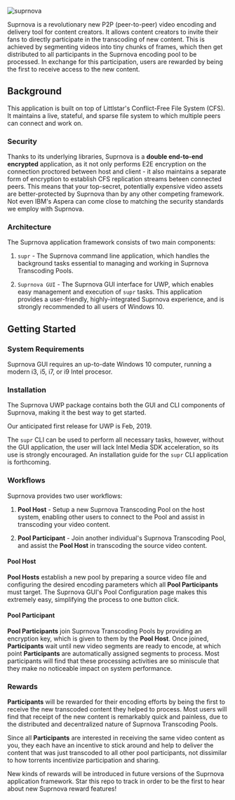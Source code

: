 ![suprnova](http://lims.littlstar.com/streamData/splash.png "Suprnova Logo")

Suprnova is a revolutionary new P2P (peer-to-peer) video encoding and delivery tool for content creators. It allows content creators to invite their fans to directly participate in the transcoding of new content. This is achieved by segmenting videos into tiny chunks of frames, which then get distributed to all participants in the Suprnova encoding pool to be processed. In exchange for this participation, users are rewarded by being the first to receive access to the new content.

## Background

This application is built on top of Littlstar's Conflict-Free File System (CFS). It maintains a live, stateful, and sparse file system to which multiple peers can connect and work on.

### Security

Thanks to its underlying libraries, Suprnova is a **double end-to-end encrypted** application, as it not only performs E2E encryption on the connection proctored between host and client - it also maintains a separate form of encryption to establish CFS replication streams beteen connected peers. This means that your top-secret, potentially expensive video assets are better-protected by Suprnova than by any other competing framework. Not even IBM's Aspera can come close to matching the
security standards we employ with Suprnova.

### Architecture

The Suprnova application framework consists of two main components:

1) `supr` - The Suprnova command line application, which handles the background tasks essential to managing and working in Suprnova Transcoding Pools.

2) `Suprnova GUI` - The Suprnova GUI interface for UWP, which enables easy management and execution of `supr` tasks. This application provides a user-friendly, highly-integrated Suprnova experience, and is strongly recommended to all users of Windows 10.

## Getting Started

### System Requirements

Suprnova GUI requires an up-to-date Windows 10 computer, running a modern i3, i5, i7, or i9 Intel procesor.

### Installation

The Suprnova UWP package contains both the GUI and CLI components of Suprnova, making it the best way to get started.

Our anticipated first release for UWP is Feb, 2019.

The `supr` CLI can be used to perform all necessary tasks, however, without the GUI application, the user will lack Intel Media SDK acceleration, so its use is strongly encouraged. An installation guide for the `supr` CLI application is forthcoming.

### Workflows

Suprnova provides two user workflows:

1) **Pool Host** - Setup a new Suprnova Transcoding Pool on the host system, enabling other users to connect to the Pool and assist in transcoding your video content.

2) **Pool Participant** - Join another individual's Suprnova Transcoding Pool, and assist the **Pool Host** in transcoding the source video content.

#### Pool Host

**Pool Hosts** establish a new pool by preparing a source video file and configuring the desired encoding parameters which all **Pool Participants** must target. The Suprnova GUI's Pool Configuration page makes this extremely easy, simplifying the process to one button click.

#### Pool Participant

**Pool Participants** join Suprnova Transcoding Pools by providing an encryption key, which is given to them by the **Pool Host**. Once joined, **Participants** wait until new video segments are ready to encode, at which point **Participants** are automatically assigned segments to process. Most participants will find that these processing activities are so miniscule that they make no noticeable impact on system performance.

### Rewards

**Participants** will be rewarded for their encoding efforts by being the first to receive the new transcoded content they helped to process. Most users will find that receipt of the new content is remarkably quick and painless, due to the distributed and decentralized nature of Suprnova Transcoding Pools.

Since all **Participants** are interested in receiving the same video content as you, they each have an incentive to stick around and help to deliver the content that was just transcoded to all other pool participants, not dissimilar to how torrents incentivize participation and sharing.

New kinds of rewards will be introduced in future versions of the Suprnova application framework. Star this repo to track in order to be the first to hear about new Suprnova reward features!
